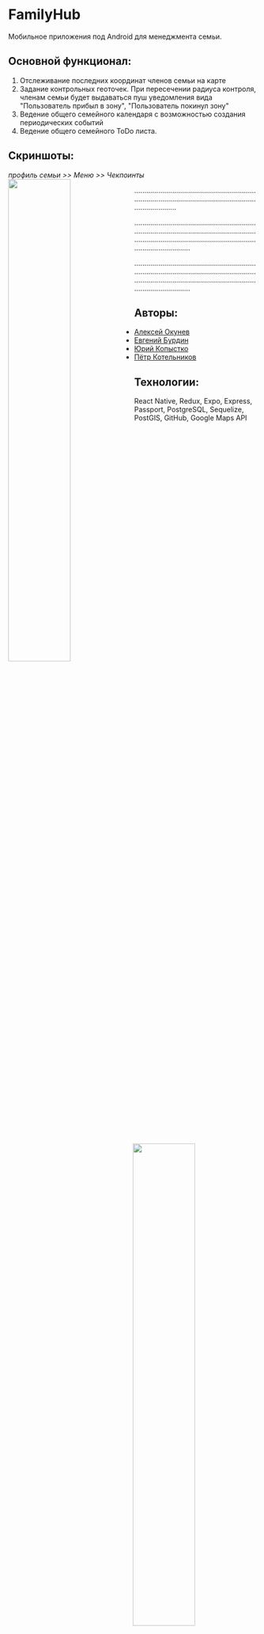 
# FamilyHub

Мобильное приложения под Android для менеджмента семьи. 

**Основной функционал:**
----------

1.  Отслеживание последних координат членов семьи на карте
2.  Задание контрольных геоточек. При пересечении радиуса контроля, членам семьи будет выдаваться пуш уведомления вида "Пользователь прибыл в зону", "Пользователь покинул зону"
3.  Ведение общего семейного календаря с возможностью создания периодических событий
4.  Ведение общего семейного ToDo листа.

**Скриншоты:**
----------

*профиль семьи >> Меню >> Чекпоинты*  
<img src="https://github.com/EvBurdin/FamilyHub/blob/master/front/src/img/photo_2019-10-14_16-57-58.jpg?raw=true" height="50%" align="left"> <img src="https://github.com/EvBurdin/FamilyHub/blob/master/front/src/img/photo_2019-10-14_17-03-15.jpg?raw=true" height="50%" align="right">  
<p>...............................................................................................................................................</p>
<img src="https://github.com/EvBurdin/FamilyHub/blob/master/front/src/img/photo_2019-10-14_17-03-45.jpg?raw=true" height="50%"  align="left"><img src="https://github.com/EvBurdin/FamilyHub/blob/master/front/src/img/photo_2019-10-14_17-04-09.jpg?raw=true" height="50%" align="right">
<p>...................................................................................................................................................................................................................</p>
<img src="https://github.com/EvBurdin/FamilyHub/blob/master/front/src/img/photo_2019-10-14_17-05-12.jpg?raw=true" height="700px"  align="left"><img src="https://github.com/EvBurdin/FamilyHub/blob/master/front/src/img/photo_2019-10-14_17-04-16.jpg?raw=true" height="700px" align="right">
<p>...................................................................................................................................................................................................................</p>

**Авторы:**
----------
-   [Алексей Окунев](https://github.com/Maklayna)
-   [Евгений Бурдин](https://github.com/EvBurdin)
-   [Юрий Копыстко](https://github.com/yok558)
-   [Пётр Котельников ](https://github.com/Petrucho)

**Технологии:**
----------
React Native, Redux, Expo, Express, Passport, PostgreSQL, Sequelize, PostGIS, GitHub, Google Maps API

